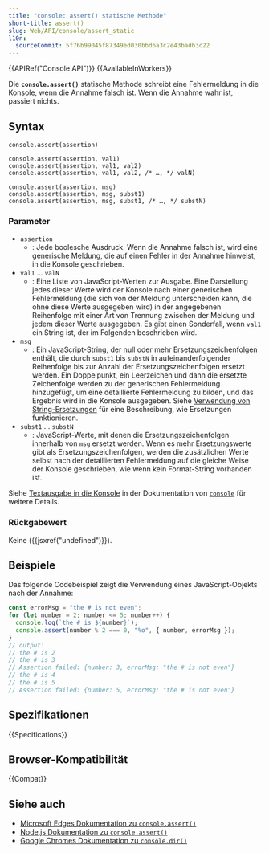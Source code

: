 ```yaml
---
title: "console: assert() statische Methode"
short-title: assert()
slug: Web/API/console/assert_static
l10n:
  sourceCommit: 5f76b99045f87349ed030bbd6a3c2e43badb3c22
---
```


{{APIRef("Console API")}} {{AvailableInWorkers}}

Die **`console.assert()`** statische Methode schreibt eine Fehlermeldung in die Konsole, wenn die Annahme falsch ist. Wenn die Annahme wahr ist, passiert nichts.

## Syntax

```js-nolint
console.assert(assertion)

console.assert(assertion, val1)
console.assert(assertion, val1, val2)
console.assert(assertion, val1, val2, /* …, */ valN)

console.assert(assertion, msg)
console.assert(assertion, msg, subst1)
console.assert(assertion, msg, subst1, /* …, */ substN)
```

### Parameter

- `assertion`
  - : Jede boolesche Ausdruck. Wenn die Annahme falsch ist, wird eine generische Meldung, die auf einen Fehler in der Annahme hinweist, in die Konsole geschrieben.
- `val1` … `valN`
  - : Eine Liste von JavaScript-Werten zur Ausgabe. Eine Darstellung jedes dieser Werte wird der Konsole nach einer generischen Fehlermeldung (die sich von der Meldung unterscheiden kann, die ohne diese Werte ausgegeben wird) in der angegebenen Reihenfolge mit einer Art von Trennung zwischen der Meldung und jedem dieser Werte ausgegeben. Es gibt einen Sonderfall, wenn `val1` ein String ist, der im Folgenden beschrieben wird.
- `msg`
  - : Ein JavaScript-String, der null oder mehr Ersetzungszeichenfolgen enthält, die durch `subst1` bis `substN` in aufeinanderfolgender Reihenfolge bis zur Anzahl der Ersetzungszeichenfolgen ersetzt werden. Ein Doppelpunkt, ein Leerzeichen und dann die ersetzte Zeichenfolge werden zu der generischen Fehlermeldung hinzugefügt, um eine detaillierte Fehlermeldung zu bilden, und das Ergebnis wird in die Konsole ausgegeben. Siehe [Verwendung von String-Ersetzungen](/de/docs/Web/API/console#using_string_substitutions) für eine Beschreibung, wie Ersetzungen funktionieren.
- `subst1` … `substN`
  - : JavaScript-Werte, mit denen die Ersetzungszeichenfolgen innerhalb von `msg` ersetzt werden. Wenn es mehr Ersetzungswerte gibt als Ersetzungszeichenfolgen, werden die zusätzlichen Werte selbst nach der detaillierten Fehlermeldung auf die gleiche Weise der Konsole geschrieben, wie wenn kein Format-String vorhanden ist.

Siehe [Textausgabe in die Konsole](/de/docs/Web/API/console#outputting_text_to_the_console) in der Dokumentation von [`console`](/de/docs/Web/API/Console) für weitere Details.

### Rückgabewert

Keine ({{jsxref("undefined")}}).

## Beispiele

Das folgende Codebeispiel zeigt die Verwendung eines JavaScript-Objekts nach der Annahme:

```js
const errorMsg = "the # is not even";
for (let number = 2; number <= 5; number++) {
  console.log(`the # is ${number}`);
  console.assert(number % 2 === 0, "%o", { number, errorMsg });
}
// output:
// the # is 2
// the # is 3
// Assertion failed: {number: 3, errorMsg: "the # is not even"}
// the # is 4
// the # is 5
// Assertion failed: {number: 5, errorMsg: "the # is not even"}
```

## Spezifikationen

{{Specifications}}

## Browser-Kompatibilität

{{Compat}}

## Siehe auch

- [Microsoft Edges Dokumentation zu `console.assert()`](https://learn.microsoft.com/en-us/microsoft-edge/devtools-guide-chromium/console/api#assert)
- [Node.js Dokumentation zu `console.assert()`](https://nodejs.org/docs/latest/api/console.html#consoleassertvalue-message)
- [Google Chromes Dokumentation zu `console.dir()`](https://developer.chrome.com/docs/devtools/console/api/#dir)
